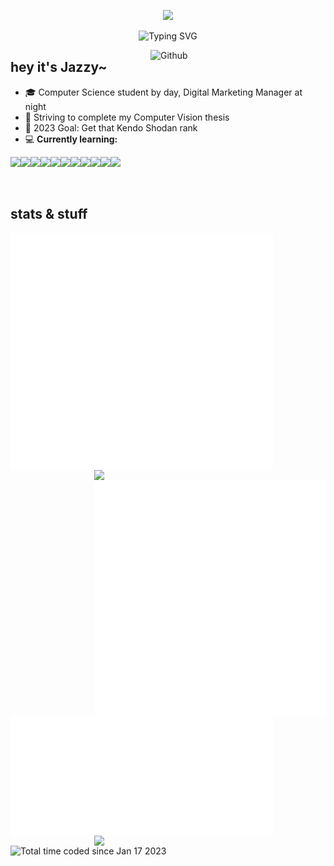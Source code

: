 <p align="center"><img src="https://user-images.githubusercontent.com/10039521/214786507-a9cb479e-aa14-41fb-9112-7f6b0bbf5325.png"></p>
<p align="center"><img src="https://readme-typing-svg.demolab.com?font=Poppins&pause=1000&color=C78492&center=true&vCenter=true&width=435&lines=kendoka%2FSTEMinist+%EF%BD%A5%EF%BE%9F%E2%9C%A7" alt="Typing SVG" /></p>

<img width="280" align="right" alt="Github"
src="https://user-images.githubusercontent.com/10039521/214795479-d6cd90c2-8e82-4e7d-aa9d-d134e1cbcbf0.jpg">


## hey it's Jazzy~  

- 🎓 Computer Science student by day, Digital Marketing Manager at night
- 💼 Striving to complete my Computer Vision thesis
- 💪 2023 Goal: Get that Kendo Shodan rank
- 💻 **Currently learning:**
<p><img src="https://img.shields.io/badge/Codeigniter-EF4223?style=for-the-badge&logo=codeigniter&logoColor=white" height="20px"><img src="https://img.shields.io/badge/JavaScript-323330?style=for-the-badge&logo=javascript&logoColor=F7DF1E" height="20px"><img src="https://img.shields.io/badge/Python-FFD43B?style=for-the-badge&logo=python&logoColor=blue" height="20px"><img src="https://img.shields.io/badge/Django-092E20?style=for-the-badge&logo=django&logoColor=green" height="20px"><img src="https://img.shields.io/badge/Flutter-02569B?style=for-the-badge&logo=flutter&logoColor=white" height="20px"><img src="https://img.shields.io/badge/Google_Cloud-4285F4?style=for-the-badge&logo=google-cloud&logoColor=white" height="20px"><img src="https://img.shields.io/badge/MySQL-005C84?style=for-the-badge&logo=mysql&logoColor=white" height="20px"><img src="https://img.shields.io/badge/PostgreSQL-316192?style=for-the-badge&logo=postgresql&logoColor=white" height="20px"><img src="https://img.shields.io/badge/TensorFlow-FF6F00?style=for-the-badge&logo=tensorflow&logoColor=white" height="20px"><img src="https://img.shields.io/badge/PyTorch-EE4C2C?style=for-the-badge&logo=pytorch&logoColor=white" height="20px"><img src="https://img.shields.io/badge/Weights_&_Biases-FFBE00?style=for-the-badge&logo=WeightsAndBiases&logoColor=white" height="20px"></p>

<br>

## stats & stuff

<img align="left" src="https://github.com/celesica/celesica/blob/main/metrics.svg" width="420px"><img align="right" src="https://streak-stats.demolab.com?user=celesica&theme=monokai-metallian&hide_border=true&background=FFFFFF00&sideLabels=8c4957&sideNums=b16e7c" width="370px"><img align="right" src="https://github.com/celesica/celesica/blob/main/habits.svg" width="370px">

<img align="left" src="https://github.com/celesica/celesica/blob/main/wakatime.svg" width="420px">
<img align="right" src="https://github-readme-activity-graph.cyclic.app/graph/?username=celesica&bg_color=FFFFFF00&color=8c4957&line=bd7a88&point=fad66c&hide_border=true" width="370px">

<a href="https://wakatime.com/@88edce5e-dd8c-4439-aabc-294b6d660532"><img align="left" src="https://wakatime.com/badge/user/88edce5e-dd8c-4439-aabc-294b6d660532.svg" alt="Total time coded since Jan 17 2023" /></a>
